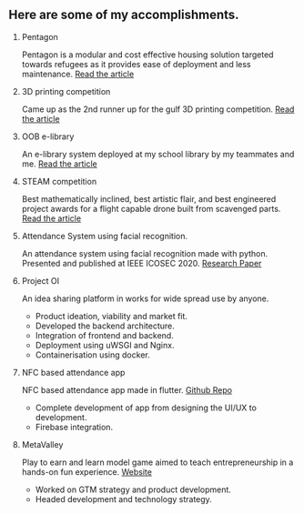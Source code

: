 Here are some of my accomplishments.
-

1. Pentagon
   
   Pentagon is a modular and cost effective housing solution targeted towards refugees as it provides ease of deployment and less maintenance. 
   [Read the article](https://m.khaleejtimes.com/news/education/dubai-students-cardboard-homes-to-solve-refugee-housing-crisis)

2. 3D printing competition
   
   Came up as the 2nd runner up for the gulf 3D printing competition.
   [Read the article](https://m.khaleejtimes.com/nation/sharjah/14-year-old-sharjah-creates--bionic-arm)

3. OOB e-library 

   An e-library system deployed at my school library by my teammates and me.
   [Read the article](https://www.gemsourownenglishboys-sharjah.com/life-at-oob/latest-news-2018-19/latest-news-2017-2018/oob-e-library-innovation-at-its-best/)

4. STEAM competition 
    
   Best mathematically inclined, best artistic flair, and best engineered project awards for a flight capable drone built from scavenged parts.
   [Read the article](https://www.gemsourownenglishboys-sharjah.com/life-at-oob/latest-news-2018-19/latest-news-2016-2017/inter-school-steam-competition/)

5. Attendance System using facial recognition.
   
   An attendance system using facial recognition made with python. Presented and published at IEEE ICOSEC 2020. [Research Paper](https://ieeexplore.ieee.org/document/9215326)
   
6. Project OI

   An idea sharing platform in works for wide spread use by anyone.
   - Product ideation, viability and market fit.
   - Developed the backend architecture.
   - Integration of  frontend and backend.
   - Deployment using uWSGI and Nginx.
   - Containerisation using docker.

7. NFC based attendance app

   NFC based attendance app made in flutter. [Github Repo](github.com/abaidisaac/nfc_attendance)
   - Complete development of app from designing the UI/UX to development.
   - Firebase integration.

8. MetaValley
   
    Play to earn and learn model game aimed to teach entrepreneurship in a hands-on fun experience. [Website](https://metavalley.quest/)
    - Worked on GTM strategy and product development. 
    - Headed development and technology strategy.
